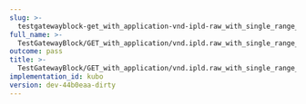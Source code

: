 ```yaml
---
slug: >-
  testgatewayblock-get_with_application-vnd-ipld-raw_with_single_range_request_includes_correct_bytes-body
full_name: >-
  TestGatewayBlock/GET_with_application/vnd.ipld.raw_with_single_range_request_includes_correct_bytes/Body
outcome: pass
title: >-
  TestGatewayBlock/GET_with_application/vnd.ipld.raw_with_single_range_request_includes_correct_bytes/Body
implementation_id: kubo
version: dev-44b0eaa-dirty
---
```


